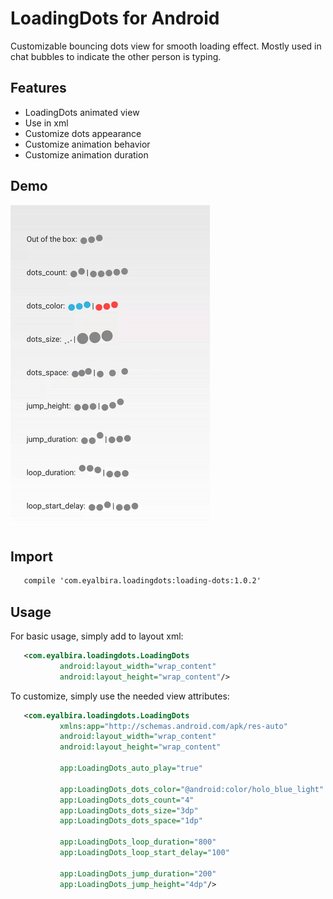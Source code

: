 # LoadingDots for Android

Customizable bouncing dots view for smooth loading effect. Mostly used in chat bubbles to indicate the other person is typing.

## Features

 - LoadingDots animated view
 - Use in xml
 - Customize dots appearance
 - Customize animation behavior
 - Customize animation duration

## Demo

![](screens/demo.gif)

## Import

 ```xml
    compile 'com.eyalbira.loadingdots:loading-dots:1.0.2'
 ```

## Usage

For basic usage, simply add to layout xml:

 ```xml
    <com.eyalbira.loadingdots.LoadingDots
            android:layout_width="wrap_content"
            android:layout_height="wrap_content"/>
 ```

To customize, simply use the needed view attributes:

 ```xml
    <com.eyalbira.loadingdots.LoadingDots
            xmlns:app="http://schemas.android.com/apk/res-auto"
            android:layout_width="wrap_content"
            android:layout_height="wrap_content"

            app:LoadingDots_auto_play="true"

            app:LoadingDots_dots_color="@android:color/holo_blue_light"
            app:LoadingDots_dots_count="4"
            app:LoadingDots_dots_size="3dp"
            app:LoadingDots_dots_space="1dp"

            app:LoadingDots_loop_duration="800"
            app:LoadingDots_loop_start_delay="100"

            app:LoadingDots_jump_duration="200"
            app:LoadingDots_jump_height="4dp"/>
 ```
